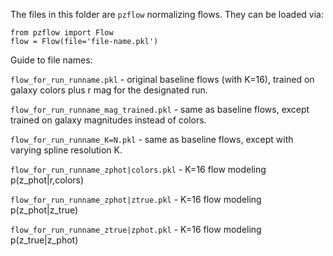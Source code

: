 The files in this folder are `pzflow` normalizing flows. They can be loaded via:
```
from pzflow import Flow
flow = Flow(file='file-name.pkl')
```

Guide to file names:

`flow_for_run_runname.pkl` - original baseline flows (with K=16), trained on galaxy colors plus r mag for the designated run.

`flow_for_run_runname_mag_trained.pkl` - same as baseline flows, except trained on galaxy magnitudes instead of colors.

`flow_for_run_runname_K=N.pkl` - same as baseline flows, except with varying spline resolution K.

`flow_for_run_runname_zphot|colors.pkl` - K=16 flow modeling p(z_phot|r,colors)

`flow_for_run_runname_zphot|ztrue.pkl` - K=16 flow modeling p(z_phot|z_true)

`flow_for_run_runname_ztrue|zphot.pkl` - K=16 flow modeling p(z_true|z_phot)